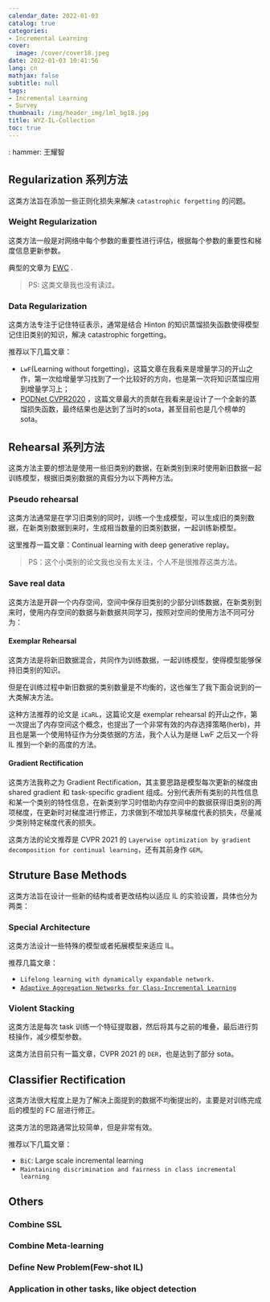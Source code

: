 ```yaml
---
calendar_date: 2022-01-03
catalog: true
categories:
- Incremental Learning
cover:
  image: /cover/cover18.jpeg
date: 2022-01-03 10:41:56
lang: cn
mathjax: false
subtitle: null
tags:
- Incremental Learning
- Survey
thumbnail: /img/header_img/lml_bg18.jpg
title: WYZ-IL-Collection
toc: true
---
```


: hammer: 王耀智

## Regularization 系列方法

这类方法旨在添加一些正则化损失来解决 `catastrophic forgetting` 的问题。

### Weight Regularization

这类方法一般是对网络中每个参数的重要性进行评估，根据每个参数的重要性和梯度信息更新参数。

典型的文章为 [EWC](https://www.pnas.org/content/pnas/114/13/3521.full.pdf) .

> PS: 这类文章我也没有读过。

### Data Regularization

这类方法专注于记住特征表示，通常是结合 Hinton 的知识蒸馏损失函数使得模型记住旧类别的知识，解决 catastrophic forgetting。

推荐以下几篇文章：

- `LwF`(Learning without forgetting)，这篇文章在我看来是增量学习的开山之作，第一次给增量学习找到了一个比较好的方向，也是第一次将知识蒸馏应用到增量学习上；
- [PODNet CVPR2020](https://arxiv.org/abs/2004.13513) ，这篇文章最大的贡献在我看来是设计了一个全新的蒸馏损失函数，最终结果也是达到了当时的sota，甚至目前也是几个榜单的sota。

## Rehearsal 系列方法

这类方法主要的想法是使用一些旧类别的数据，在新类别到来时使用新旧数据一起训练模型，根据旧类别数据的真假分为以下两种方法。


### Pseudo rehearsal

这类方法通常是在学习旧类别的同时，训练一个生成模型，可以生成旧的类别数据，在新类别数据到来时，生成相当数量的旧类别数据，一起训练新模型。

这里推荐一篇文章：Continual learning with deep generative replay。

> PS：这个小类别的论文我也没有太关注，个人不是很推荐这类方法。

### Save real data

这类方法是开辟一个内存空间，空间中保存旧类别的少部分训练数据，在新类别到来时，使用内存空间的数据与新数据共同学习，按照对空间的使用方法不同可分为：

#### Exemplar Rehearsal

这类方法是将新旧数据混合，共同作为训练数据，一起训练模型，使得模型能够保持旧类别的知识。

但是在训练过程中新旧数据的类别数量是不均衡的，这也催生了我下面会说到的一大类解决方法。

这种方法推荐的论文是 `iCaRL`，这篇论文是 exemplar rehearsal 的开山之作，第一次提出了内存空间这个概念，也提出了一个非常有效的内存选择策略(herb)，并且也是第一个使用特征作为分类依据的方法，我个人认为是继 LwF 之后又一个将 IL 推到一个新的高度的方法。

#### Gradient Rectification

这类方法我称之为 Gradient Rectification，其主要思路是模型每次更新的梯度由 shared gradient 和 task-specific gradient 组成。分别代表所有类别的共性信息和某一个类别的特性信息，在新类别学习时借助内存空间中的数据获得旧类别的两项梯度，在更新时对梯度进行修正，力求做到不增加共享梯度代表的损失，尽量减少类别特定梯度代表的损失。

这类方法的论文推荐是 CVPR 2021 的 `Layerwise optimization by gradient decomposition for continual learning`，还有其前身作 `GEM`。

## Struture Base Methods

这类方法旨在设计一些新的结构或者更改结构以适应 IL 的实验设置，具体也分为两类：

### Special Architecture

这类方法设计一些特殊的模型或者拓展模型来适应 IL。

推荐几篇文章：

- `Lifelong learning with dynamically expandable network.`
- [`Adaptive Aggregation Networks for Class-Incremental Learning`](https://arxiv.org/pdf/2010.05063.pdf)

### Violent Stacking

这类方法是每次 task 训练一个特征提取器，然后将其与之前的堆叠，最后进行剪枝操作，减少模型参数。

这类方法目前只有一篇文章，CVPR 2021 的 `DER`，也是达到了部分 sota。

## Classifier Rectification

这类方法很大程度上是为了解决上面提到的数据不均衡提出的，主要是对训练完成后的模型的 FC 层进行修正。

这类方法的思路通常比较简单，但是非常有效。

推荐以下几篇文章：

- `BiC`: Large scale incremental learning
- `Maintaining discrimination and fairness in class incremental learning`

## Others

### Combine SSL

### Combine Meta-learning

### Define New Problem(Few-shot IL)

### Application in other tasks, like object detection
